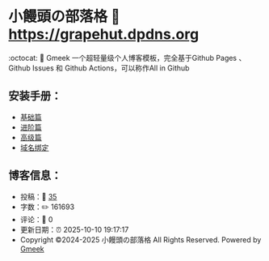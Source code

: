 # 小饅頭の部落格 :link: https://grapehut.dpdns.org 
:octocat: :100: Gmeek 一个超轻量级个人博客模板，完全基于Github Pages 、Github Issues 和 Github Actions，可以称作All in Github 
## 安装手册：
- [基础篇](https://grapehut.dpdns.org/post/1) 
- [进阶篇](https://grapehut.dpdns.org/post/2) 
- [高级篇](https://grapehut.dpdns.org/post/3) 
- [域名绑定](https://grapehut.dpdns.org/post/4) 
## 博客信息：
- 投稿：📜 [35](https://grapehut.dpdns.org) 
- 字数：✏️ 161693 
- 评论：💬 0 
- 更新日期：⏰ 2025-10-10 19:17:17 
- Copyright ©️2024-2025 小饅頭の部落格 All Rights Reserved. Powered by [Gmeek](https://github.com/hst1189/Gmeek)
